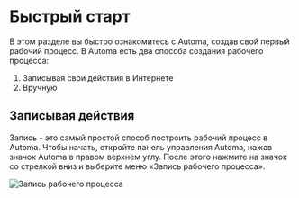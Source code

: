 # Быстрый старт
В этом разделе вы быстро ознакомитесь с Automa, создав свой первый рабочий процесс. В Automa есть два способа создания рабочего процесса:

1. Записывая свои действия в Интернете
2. Вручную

## Записывая действия

Запись - это самый простой способ построить рабочий процесс в Automa. Чтобы начать, откройте панель управления Automa, нажав значок Automa в правом верхнем углу. После этого нажмите на значок со стрелкой вниз и выберите меню «Запись рабочего процесса».

![Запись рабочего процесса](https://s3.ap-southeast-1.amazonaws.com/automa-pub/i/2024/11/29/ztyhv-eg.png)
